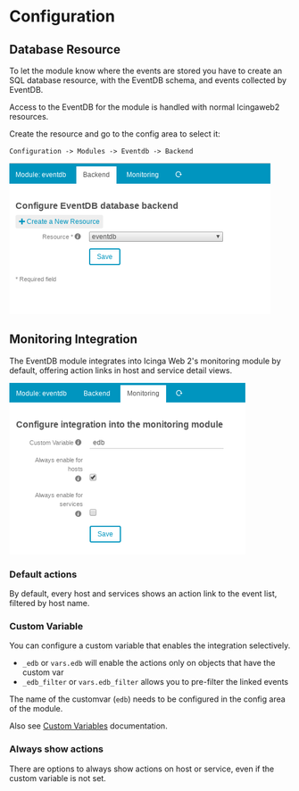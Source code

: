 Configuration
=============

## Database Resource

To let the module know where the events are stored you have to create an SQL
database resource, with the EventDB schema, and events collected by EventDB.

Access to the EventDB for the module is handled with normal Icingaweb2 resources.

Create the resource and go to the config area to select it:

    Configuration -> Modules -> Eventdb -> Backend
    
![Configuration Backend](screenshots/configuration-backend.png)

## Monitoring Integration

The EventDB module integrates into Icinga Web 2's monitoring module by default,
offering action links in host and service detail views.

![Configuration Monitoring](screenshots/configuration-monitoring.png)

### Default actions

By default, every host and services shows an action link to the event list, 
filtered by host name.

### Custom Variable

You can configure a custom variable that enables the integration selectively.

* `_edb` or `vars.edb` will enable the actions only on objects that have the custom var
* `_edb_filter` or `vars.edb_filter` allows you to pre-filter the linked events

The name of the customvar (`edb`) needs to be configured in the config area of the module.

Also see [Custom Variables](03-CustomVars.md) documentation.

### Always show actions

There are options to always show actions on host or service, even if the custom variable
is not set.
